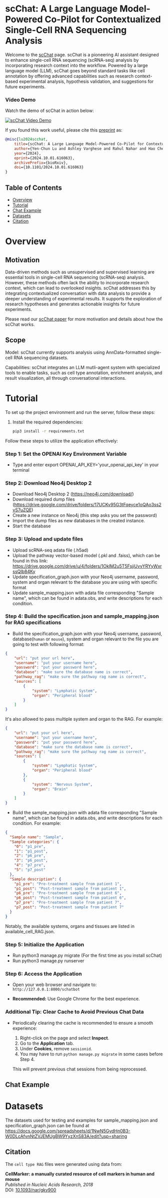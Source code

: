 # scChat: A Large Language Model-Powered Co-Pilot for Contextualized Single-Cell RNA Sequencing Analysis
Welcome to the [scChat](https://www.biorxiv.org/content/10.1101/2024.10.01.616063v1) page. scChat is a pioneering AI assistant designed to enhance single-cell RNA sequencing (scRNA-seq) analysis by incorporating research context into the workflow. Powered by a large language model (LLM), scChat goes beyond standard tasks like cell annotation by offering advanced capabilities such as research context-based experimental analysis, hypothesis validation, and suggestions for future experiments.

### Video Demo
Watch the demo of scChat in action below:

[![scChat Video Demo](https://img.youtube.com/vi/4LDdncq-sp8/0.jpg)](https://youtu.be/4LDdncq-sp8)

If you found this work useful, please cite this [preprint](https://arxiv.org/abs/2308.12923) as:
```bibtex
@misc{lu2024scchat,
    title={scChat: A Large Language Model-Powered Co-Pilot for Contextualized Single-Cell RNA Sequencing Analysis},
    author={Yen-Chun Lu and Ashley Varghese and Rahul Nahar and Hao Chen and Kunming Shao and Xiaoping Bao and Can Li},
    year={2024},
    eprint={2024.10.01.616063},
    archivePrefix={bioRxiv},
    doi={10.1101/2024.10.01.616063}
}
```

## Table of Contents
- [Overview](#overview)
- [Tutorial](#tutorial)
- [Chat Example](#chat-example)
- [Datasets](#datasets)
- [Citation](#citation)

# Overview
<a name="overview"></a>
## Motivation
Data-driven methods such as unsupervised and supervised learning are essential tools in single-cell RNA sequencing (scRNA-seq) analysis. However, these methods often lack the ability to incorporate research context, which can lead to overlooked insights. scChat addresses this by integrating contextualized conversation with data analysis to provide a deeper understanding of experimental results. It supports the exploration of research hypotheses and generates actionable insights for future experiments.

Please read our [scChat paper](https://www.biorxiv.org/content/10.1101/2024.10.01.616063v1) for more motivation and details about how the scChat works.

## Scope
Model: scChat currently supports analysis using AnnData-formatted single-cell RNA sequencing datasets.

Capabilities: scChat integrates an LLM mutli-agent system with specialized tools to enable tasks, such as cell type annotation, enrichment analysis, and result visualization, all through conversational interactions.


# Tutorial 

To set up the project environment and run the server, follow these steps:

1. Install the required dependencies:
   ```bash
   pip3 install -r requirements.txt

Follow these steps to utilize the application effectively:
### Step 1: Set the OPENAI Key Environment Variable 
- Type and enter export OPENAI_API_KEY='your_openai_api_key' in your terminal

  
### Step 2: Download Neo4j Desktop 2
- Download Neo4j Desktop 2 (https://neo4j.com/download/)
- Download required dump files (https://drive.google.com/drive/folders/17UCKv95G3tFqeyce1oQAo3ss2vS7uZQE)
- Create a new instance on Neo4j (this step asks you set the password)
- Import the dump files as new databases in the created instance.
- Start the database

### Step 3: Upload and update files
- Upload scRNA-seq adata file (.h5ad)
- Upload the pathway vector-based model (.pkl and .faiss), which can be found in this link: https://drive.google.com/drive/u/4/folders/1OklM2u5T5FsjiUvvYRYyWxrssQIb84Ky
- Update specification_graph.json with your Neo4j username, password, system and organ relevant to the database you are using with specific format
- Update sample_mapping.json with adata file corresponding "Sample name", which can be found in adata.obs, and write descriptions for each condition.

### Step 4: Build the specification.json and sample_mapping.json for RAG specifications
- Build the specification_graph.json with your Neo4j username, password, database(`human` or `mouse`), system and organ relevant to the file you are going to test with following format:
```json
{
    "url": "put your url here", 
    "username": "put your username here",
    "password": "put your password here",
    "database": "make sure the database name is correct",
    "pathway_rag": "make sure the pathway rag name is correct",
    "sources": [
        {
            "system": "Lymphatic System",
            "organ": "Peripheral blood"
        }
    ]
}
```
It's also allowed to pass multiple system and organ to the RAG. For example:
```json
{
    "url": "put your url here", 
    "username": "put your username here",
    "password": "put your password here",
    "database": "make sure the database name is correct",
    "pathway_rag": "make sure the pathway rag name is correct",
    "sources": [
        {
            "system": "Lymphatic System",
            "organ": "Peripheral blood"
        },
        {
            "system": "Nervous System",
            "organ": "Brain"
        }
    ]
}
```
- Build the sample_mapping.json with adata file corresponding "Sample name", which can be found in adata.obs, and write descriptions for each condition. For example:
```json
{
  "Sample name": "Sample",
  "Sample categories": {
    "0": "p1_pre",
    "1": "p1_post",
    "2": "p6_pre",
    "3": "p6_post",
    "4": "p7_pre",
    "5": "p7_post"
  },
  "Sample description": {
    "p1_pre": "Pre-treatment sample from patient 1",
    "p1_post": "Post-treatment sample from patient 1",
    "p6_pre": "Pre-treatment sample from patient 6",
    "p6_post": "Post-treatment sample from patient 6",
    "p7_pre": "Pre-treatment sample from patient 7",
    "p7_post": "Post-treatment sample from patient 7"
  }
}
```
Notably, the available systems, organs and tissues are listed in available_cell_RAG.json.

### Step 5: Initialize the Application
- Run python3 manage.py migrate (For the first time as you install scChat)
- Run python3 manage.py runserver

### Step 6: Access the Application
- Open your web browser and navigate to:
  `http://127.0.0.1:8000/schatbot`
  
- **Recommended:** Use Google Chrome for the best experience.

### Additional Tip: Clear Cache to Avoid Previous Chat Data
- Periodically clearing the cache is recommended to ensure a smooth experience:
  1. Right-click on the page and select **Inspect**.
  2. Go to the **Application** tab.
  3. Under **Cookies**, remove `sessionid`.
  4. You may have to run `python manage.py migrate` in some cases before Step 4.
  
  This will prevent previous chat sessions from being reprocessed.

## Chat Example
<a name="chat-example"></a>
<p align="center">
<!-- <img src="images/Chatbot_eg_highPPI.png" alt="drawing" width="700"/> -->
</p>

# Datasets
The datasets used for testing and examples for sample_mapping.json and specification_graph.json can be found at [https://docs.google.com/spreadsheets/d/1NwN5GydHn0B3-W0DLcAfvnNtZVJEMUgBW9YyzXnS83A/edit?usp=sharing
](https://drive.google.com/drive/u/4/folders/1RJRETtwI3zxsOJK0Lop197JGm3Isl4iB)

## Citation
The `cell type RAG` files were generated using data from:

**CellMarker: a manually curated resource of cell markers in human and mouse**  
*Published in Nucleic Acids Research, 2018*  
DOI: [10.1093/nar/gky900](https://academic.oup.com/nar/advance-article/doi/10.1093/nar/gky900/5115823)